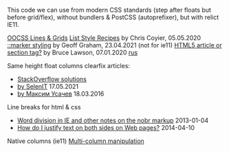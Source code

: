 This code we can use from modern CSS standards (step after floats but before grid/flex),
without bundlers & PostCSS (autoprefixer), but with relict IE11.

[OOCSS Lines & Grids](http://oocss.org/grids_docs.html)
[List Style Recipes](https://css-tricks.com/list-style-recipes/) by Chris Coyier, 05.05.2020
[::marker styling](https://css-tricks.com/almanac/selectors/m/marker/) by Geoff Graham, 23.04.2021 (not for ie11)
[HTML5 article or section tag?](https://www.smashingmagazine.com/2020/01/html5-article-section/) by Bruce Lawson, 07.01.2020 [rus](https://webformyself.com/pochemu-vam-stoit-vybrat-element-html5-article-a-ne-section/) 

Same height float columns clearfix articles:
- [StackOverflow solutions](https://stackoverflow.com/questions/16317497/make-floating-divs-the-same-height#answer-65691558)
- [by SelenIT](https://css-live.ru/faq/displayflow-root-not-clearfix.html) 17.05.2021
- [by Максим Усачев](https://css-live.ru/tricks/novaya-alternativa-clearfix-u-i-overflowhidden.html) 18.03.2016

Line breaks for html & css
- [Word division in IE and other notes on the nobr markup](https://jkorpela.fi/html/nobr.html) 2013-01-04
- [How do I justify text on both sides on Web pages?](https://jkorpela.fi/www/justify.html) 2014-04-10

Native columns (ie11)
[Multi-column manipulation](https://webformyself.com/css-multi-column-layout/)